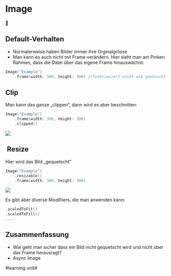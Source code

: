 # Image
🧩

## Default-Verhalten
- Normalerweise haben Bilder immer ihre Orginalgrösse
 - Man kann es auch nicht mit Frame verändern. Hier sieht man am Pinken Rahmen, dass die Datei über das eigene Frame hinauswächst:

```swift
Image("Example")
    .frame(width: 300, height: 300) //funktioniert nicht wie gewünscht
```

## Clip
Man kann das ganze „clippen“, dann wird es aber beschnitten:

```swift
Image("Example")
    .frame(width: 300, height: 300)
    .clipped()
```

![][image-1]

##  Resize

Hier wird das Bild „gequetscht“

```swift
Image("Example")
    .resizable()
    .frame(width: 300, height: 300)
```

![][image-2]

Es gibt aber diverse Modifiiers, die man anwenden kann: 

```swift
.scaledToFit()
.scaledToFill()
....
```

## Zusammenfassung
- Wie geht man sicher dass ein Bild nicht gequetscht wird und nicht über das Frame herausragt?
- Async Image


[image-1]:	assets/Bildschirmfoto%202022-07-26%20um%2012.51.37.png
[image-2]:	assets/Bildschirmfoto%202022-07-26%20um%2012.52.03.png

#learning unit#